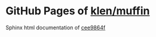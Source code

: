 GitHub Pages of [klen/muffin](https://github.com/klen/muffin.git)
===
Sphinx html documentation of [cee9864f](https://github.com/klen/muffin/tree/cee9864fb05b5b7f7c7693688710b7fe0b3ec4dc)
